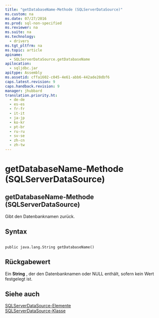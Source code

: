 ```yaml
---
title: "getDatabaseName-Methode (SQLServerDataSource)"
ms.custom: na
ms.date: 07/27/2016
ms.prod: sql-non-specified
ms.reviewer: na
ms.suite: na
ms.technology: 
  - drivers
ms.tgt_pltfrm: na
ms.topic: article
apiname: 
  - SQLServerDataSource.getDatabaseName
apilocation: 
  - sqljdbc.jar
apitype: Assembly
ms.assetid: cffa1602-c045-4e61-abb6-442ade28dbf6
caps.latest.revision: 9
caps.handback.revision: 9
manager: jhubbard
translation.priority.ht: 
  - de-de
  - es-es
  - fr-fr
  - it-it
  - ja-jp
  - ko-kr
  - pt-br
  - ru-ru
  - sv-se
  - zh-cn
  - zh-tw
---
```

# getDatabaseName-Methode (SQLServerDataSource)
    
## getDatabaseName\-Methode \(SQLServerDataSource\)  
 Gibt den Datenbanknamen zurück.  
  
## Syntax  
  
```  
  
public java.lang.String getDatabaseName()  
```  
  
## Rückgabewert  
 Ein **String** , der den Datenbanknamen oder NULL enthält, sofern kein Wert festgelegt ist.  
  
## Siehe auch  
 [SQLServerDataSource-Elemente](../content/SQLServerDataSource-Members.md)   
 [SQLServerDataSource-Klasse](../content/SQLServerDataSource-Class.md)  
  
  